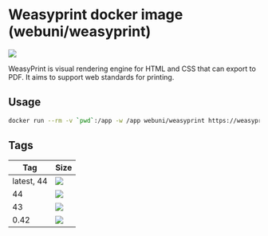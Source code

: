 Weasyprint docker image (webuni/weasyprint)
===========================================

![](https://weasyprint.readthedocs.io/en/stable/_static/logo.png)

WeasyPrint is visual rendering engine for HTML and CSS that can export to PDF. It aims to support web standards for printing.

Usage
-----

```bash
docker run --rm -v `pwd`:/app -w /app webuni/weasyprint https://weasyprint.org/ weasyprint.pdf
```

Tags
----

 Tag        | Size
 ---        | ----
 latest, 44 | [![](https://images.microbadger.com/badges/image/webuni/weasyprint.svg)](https://microbadger.com/images/webuni/weasyprint)
 44         | [![](https://images.microbadger.com/badges/image/webuni/weasyprint:44.svg)](https://microbadger.com/images/webuni/weasyprint:44)
 43         | [![](https://images.microbadger.com/badges/image/webuni/weasyprint:43.svg)](https://microbadger.com/images/webuni/weasyprint:43)
 0.42       | [![](https://images.microbadger.com/badges/image/webuni/weasyprint:0.42.svg)](https://microbadger.com/images/webuni/weasyprint:0.42)

